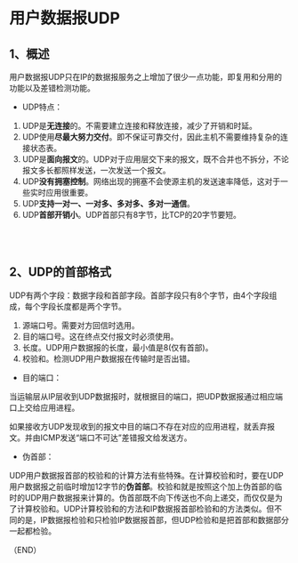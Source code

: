 # 用户数据报UDP    

## 1、概述    

用户数据报UDP只在IP的数据报服务之上增加了很少一点功能，即复用和分用的功能以及差错检测功能。    

- UDP特点：    

1. UDP是**无连接**的。不需要建立连接和释放连接，减少了开销和时延。    
2. UDP使用**尽最大努力交付**。即不保证可靠交付，因此主机不需要维持复杂的连接状态表。    
3. UDP是**面向报文**的。UDP对于应用层交下来的报文，既不合并也不拆分，不论报文多长都照样发送，一次发送一个报文。    
4. UDP**没有拥塞控制**。网络出现的拥塞不会使源主机的发送速率降低，这对于一些实时应用很重要。    
5. UDP**支持一对一、一对多、多对多、多对一通信**。    
6. UDP**首部开销小**。UDP首部只有8字节，比TCP的20字节要短。    


<br />
<br />

## 2、UDP的首部格式    

UDP有两个字段：数据字段和首部字段。首部字段只有8个字节，由4个字段组成，每个字段长度都是两个字节。    

1. 源端口号。需要对方回信时选用。    
2. 目的端口号。这在终点交付报文时必须使用。    
3. 长度。UDP用户数据报的长度，最小值是8(仅有首部)。   
4. 校验和。检测UDP用户数据报在传输时是否出错。    

- 目的端口：    

当运输层从IP层收到UDP数据报时，就根据目的端口，把UDP数据报通过相应端口上交给应用进程。    

如果接收方UDP发现收到的报文中目的端口不存在对应的应用进程，就丢弃报文。并由ICMP发送“端口不可达”差错报文给发送方。    

- 伪首部：    

UDP用户数据报首部的校验和的计算方法有些特殊。在计算校验和时，要在UDP用户数据报之前临时增加12字节的**伪首部**。校验和就是按照这个加上伪首部的临时的UDP用户数据报来计算的。伪首部既不向下传送也不向上递交，而仅仅是为了计算校验和。UDP计算校验和的方法和IP数据报首部检验和的方法类似。但不同的是，IP数据报检验和只检验IP数据报首部，但UDP检验和是把首部和数据部分一起都检验。        



（END）  


